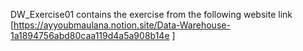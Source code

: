 DW_Exercise01 contains the exercise from the following website link [https://ayyoubmaulana.notion.site/Data-Warehouse-1a1894756abd80caa119d4a5a908b14e ]
